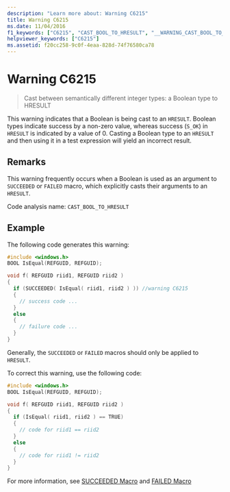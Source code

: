 ```yaml
---
description: "Learn more about: Warning C6215"
title: Warning C6215
ms.date: 11/04/2016
f1_keywords: ["C6215", "CAST_BOOL_TO_HRESULT", "__WARNING_CAST_BOOL_TO_HRESULT"]
helpviewer_keywords: ["C6215"]
ms.assetid: f20cc258-9c0f-4eaa-828d-74f76580ca78
---
```

# Warning C6215

> Cast between semantically different integer types: a Boolean type to HRESULT

This warning indicates that a Boolean is being cast to an `HRESULT`. Boolean types indicate success by a non-zero value, whereas success (`S_OK`) in `HRESULT` is indicated by a value of 0. Casting a Boolean type to an `HRESULT` and then using it in a test expression will yield an incorrect result.

## Remarks

This warning frequently occurs when a Boolean is used as an argument to `SUCCEEDED` or `FAILED` macro, which explicitly casts their arguments to an `HRESULT`.

Code analysis name: `CAST_BOOL_TO_HRESULT`

## Example

The following code generates this warning:

```cpp
#include <windows.h>
BOOL IsEqual(REFGUID, REFGUID);

void f( REFGUID riid1, REFGUID riid2 )
{
  if (SUCCEEDED( IsEqual( riid1, riid2 ) )) //warning C6215
  {
    // success code ...
  }
  else
  {
    // failure code ...
  }
}
```

Generally, the `SUCCEEDED` or `FAILED` macros should only be applied to `HRESULT`.

To correct this warning, use the following code:

```cpp
#include <windows.h>
BOOL IsEqual(REFGUID, REFGUID);

void f( REFGUID riid1, REFGUID riid2 )
{
  if (IsEqual( riid1, riid2 ) == TRUE)
  {
    // code for riid1 == riid2
  }
  else
  {
    // code for riid1 != riid2
  }
}
```

For more information, see [SUCCEEDED Macro](/windows/win32/api/winerror/nf-winerror-succeeded) and [FAILED Macro](/windows/win32/api/winerror/nf-winerror-failed)
